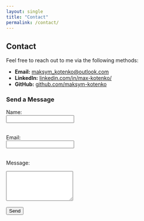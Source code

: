 ```yaml
---
layout: single
title: "Contact"
permalink: /contact/
---
```


## Contact

Feel free to reach out to me via the following methods:

- **Email:** [maksym_kotenko@outlook.com](mailto:maksym_kotenko@outlook.com)
- **LinkedIn:** [linkedin.com/in/max-kotenko/](https://www.linkedin.com/in/max-kotenko/)
- **GitHub:** [github.com/maksym-kotenko](https://github.com/maksym-kotenko)

### Send a Message

<form action="https://formspree.io/f/your-form-id" method="POST">
  <label for="name">Name:</label><br>
  <input type="text" id="name" name="name" required><br><br>
  
  <label for="email">Email:</label><br>
  <input type="email" id="email" name="_replyto" required><br><br>
  
  <label for="message">Message:</label><br>
  <textarea id="message" name="message" rows="5" required></textarea><br><br>
  
  <input type="submit" value="Send">
</form>
